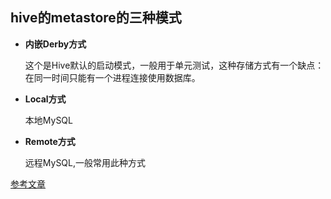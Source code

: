 ## hive的metastore的三种模式

- **内嵌Derby方式**

  这个是Hive默认的启动模式，一般用于单元测试，这种存储方式有一个缺点：在同一时间只能有一个进程连接使用数据库。

- **Local方式**

  本地MySQL

- **Remote方式**

  远程MySQL,一般常用此种方式



[参考文章](<https://blog.csdn.net/baolibin528/article/details/46710025>)
